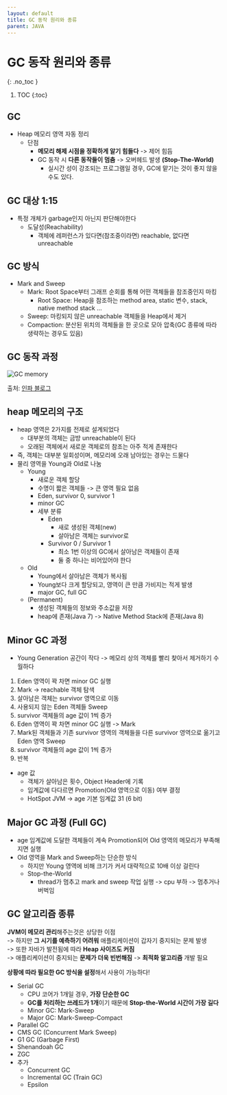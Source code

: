 ```yaml
---
layout: default
title: GC 동작 원리와 종류
parent: JAVA
---
```


# GC 동작 원리와 종류
{: .no_toc }

1. TOC
{:toc}

## GC

- Heap 메모리 영역 자동 정리
  - 단점
    - **메모리 해제 시점을 정확하게 알기 힘들다** -> 제어 힘듬
    - GC 동작 시 **다른 동작들이 멈춤** -> 오버헤드 발생 **(Stop-The-World)**
      - 실시간 성이 강조되는 프로그램일 경우, GC에 맡기는 것이 좋지 않을 수도 있다.

## GC 대상 1:15

- 특정 개체가 garbage인지 아닌지 판단해야한다
  - 도달성(Reachability)
    - 객체에 레퍼런스가 있다면(참조중이라면) reachable, 없다면 unreachable

## GC 방식

- Mark and Sweep
  - Mark: Root Space부터 그래프 순회를 통해 어떤 객체들을 참조중인지 마킹
    - Root Space: Heap을 참조하는 method area, static 변수, stack, native method stack ...
  - Sweep: 마킹되지 않은 unreachable 객체들을 Heap에서 제거
  - Compaction: 분산된 위치의 객체들을 한 곳으로 모아 압축(GC 종류에 따라 생략하는 경우도 있음)

## GC 동작 과정

![GC memory](https://img1.daumcdn.net/thumb/R1280x0/?scode=mtistory2&fname=https%3A%2F%2Fblog.kakaocdn.net%2Fdn%2FtgPPC%2FbtrI2Z4pXMo%2FJEIwKoiT0J5I3gyQSYRzl1%2Fimg.png)

출처: [인파 블로그](https://inpa.tistory.com/entry/JAVA-%E2%98%95-%EA%B0%80%EB%B9%84%EC%A7%80-%EC%BB%AC%EB%A0%89%EC%85%98GC-%EB%8F%99%EC%9E%91-%EC%9B%90%EB%A6%AC-%EC%95%8C%EA%B3%A0%EB%A6%AC%EC%A6%98-%F0%9F%92%AF-%EC%B4%9D%EC%A0%95%EB%A6%AC)

## heap 메모리의 구조

- heap 영역은 2가지를 전제로 설계되었다
  - 대부분의 객체는 금방 unreachable이 된다
  - 오래된 객체에서 새로운 객체로의 참조는 아주 적게 존재한다
- 즉, 객체는 대부분 일회성이며, 메모리에 오래 남아있는 경우는 드물다
- 물리 영역을 Young과 Old로 나눔
  - Young
    - 새로운 객체 할당
    - 수명이 짧은 객체들 -> 큰 영역 필요 없음
    - Eden, survivor 0, survivor 1
    - minor GC
    - 세부 분류
      - Eden
        - 새로 생성된 객체(new)
        - 살아남은 객체는 survivor로
      - Survivor 0 / Survivor 1
        - 최소 1번 이상의 GC에서 살아남은 객체들이 존재
        - 둘 중 하나는 비어있어야 한다
  - Old
    - Young에서 살아남은 객체가 복사됨
    - Young보다 크게 할당되고, 영역이 큰 만큼 가비지는 적게 발생
    - major GC, full GC
  - (Permanent)
    - 생성된 객체들의 정보와 주소값을 저장
    - heap에 존재(Java 7) -> Native Method Stack에 존재(Java 8)

## Minor GC 과정

- Young Generation 공간이 작다 -> 메모리 상의 객체를 빨리 찾아서 제거하기 수월하다
1. Eden 영역이 꽉 차면 minor GC 실행
2. Mark -> reachable 객체 탐색
3. 살아남은 객체는 survivor 영역으로 이동
4. 사용되지 않는 Eden 객체들 Sweep
5. survivor 객체들의 age 값이 1씩 증가
6. Eden 영역이 꽉 차면 minor GC 실행 -> Mark
7. Mark된 객체들과 기존 survivor 영역의 객체들을 다른 survivor 영역으로 옮기고 Eden 영역 Sweep
8. survivor 객체들의 age 값이 1씩 증가
9. 반복

- age 값
  - 객체가 살아남은 횟수, Object Header에 기록
  - 임계값에 다다르면 Promotion(Old 영역으로 이동) 여부 결정
  - HotSpot JVM -> age 기본 임계값 31 (6 bit)

## Major GC 과정 (Full GC)

- age 임계값에 도달한 객체들이 계속 Promotion되어 Old 영역의 메모리가 부족해지면 실행
- Old 영역을 Mark and Sweep하는 단순한 방식
  - 하지만 Young 영역에 비해 크기가 커서 대략적으로 10배 이상 걸린다
  - Stop-the-World
    - thread가 멈추고 mark and sweep 작업 실행 -> cpu 부하 -> 멈추거나 버벅임

## GC 알고리즘 종류

**JVM이 메모리 관리**해주는것은 상당한 이점  
-> 하지만 **그 시기를 예측하기 어려워** 애플리케이션이 갑자기 중지되는 문제 발생  
-> 또한 자바가 발전됨에 따라 **Heap 사이즈도 커짐**  
-> 애플리케이션이 중지되는 **문제가 더욱 빈번해짐** -> **최적화 알고리즘** 개발 필요  

**상황에 따라 필요한 GC 방식을 설정**해서 사용이 가능하다!

- Serial GC
  - CPU 코어가 1개일 경우, **가장 단순한 GC**
  - **GC를 처리하는 쓰레드가 1개**이기 때문에 **Stop-the-World 시간이 가장 길다**
  - Minor GC: Mark-Sweep
  - Major GC: Mark-Sweep-Compact
- Parallel GC
- CMS GC (Concurrent Mark Sweep)
- G1 GC (Garbage First)
- Shenandoah GC
- ZGC
- 추가
  - Concurrent GC
  - Incremental GC (Train GC)
  - Epsilon
